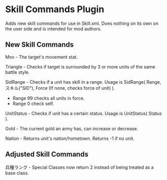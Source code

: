 # Skill Commands Plugin
Adds new skill commands for use in Skill.xml. Does nothing on its own on the user side and is intended for mod authors.

## New Skill Commands
Mov - The target's movement stat.

Triangle - Checks if target is surrounded by 3 or more units of the same battle style.

SidRange - Checks if a unit has skill in a range. Usage is SidRange( Range, スキル(&quot;SID&quot;), Force (If none, checks force of unit) ).
  - Range 99 checks all units in force.
  - Range 0 check self.

UnitStatus - Checks if unit has a certain status. Usage is UnitStatus( Status ).

Gold - The current gold an army has, can increase or decrease.

Nation - Returns unit's nation/hometown. Returns -1 if no unit.

## Adjusted Skill Commands
兵種ランク - Special Classes now return 2 instead of being treated as a base class.
